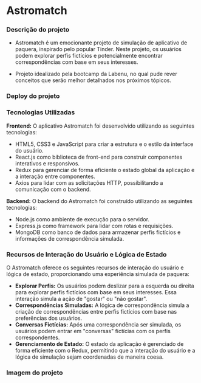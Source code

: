 # Astromatch

### Descrição do projeto

- Astromatch é um emocionante projeto de simulação de aplicativo de paquera, inspirado pelo popular Tinder. Neste projeto, os usuários podem explorar perfis fictícios e potencialmente encontrar correspondências com base em seus interesses.

- Projeto idealizado pela bootcamp da Labenu, no qual pude rever conceitos que serão melhor detalhados nos próximos tópicos.

### Deploy do projeto

### Tecnologias Utilizadas

**Frontend:** O aplicativo Astromatch foi desenvolvido utilizando as seguintes tecnologias:
- HTML5, CSS3 e JavaScript para criar a estrutura e o estilo da interface do usuário.
- React.js como biblioteca de front-end para construir componentes interativos e responsivos.
- Redux para gerenciar de forma eficiente o estado global da aplicação e a interação entre componentes.
- Axios para lidar com as solicitações HTTP, possibilitando a comunicação com o backend.

**Backend:** O backend do Astromatch foi construído utilizando as seguintes tecnologias:
- Node.js como ambiente de execução para o servidor.
- Express.js como framework para lidar com rotas e requisições.
- MongoDB como banco de dados para armazenar perfis fictícios e informações de correspondência simulada.

### Recursos de Interação do Usuário e Lógica de Estado

O Astromatch oferece os seguintes recursos de interação do usuário e lógica de estado, proporcionando uma experiência simulada de paquera:
- **Explorar Perfis:** Os usuários podem deslizar para a esquerda ou direita para explorar perfis fictícios com base em seus interesses. Essa interação simula a ação de "gostar" ou "não gostar".
- **Correspondências Simuladas:** A lógica de correspondência simula a criação de correspondências entre perfis fictícios com base nas preferências dos usuários.
- **Conversas Fictícias:** Após uma correspondência ser simulada, os usuários podem entrar em "conversas" fictícias com os perfis correspondentes.
- **Gerenciamento de Estado:** O estado da aplicação é gerenciado de forma eficiente com o Redux, permitindo que a interação do usuário e a lógica de simulação sejam coordenadas de maneira coesa.

### Imagem do projeto
